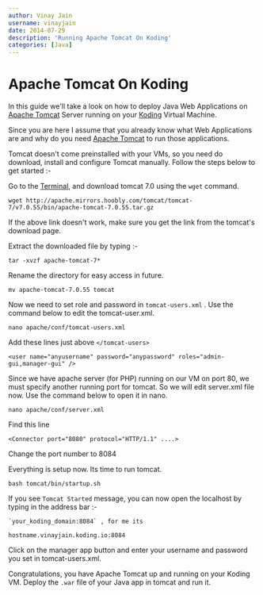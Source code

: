 ```yaml
---
author: Vinay Jain
username: vinayjain
date: 2014-07-29
description: 'Running Apache Tomcat On Koding'
categories: [Java]
---
```


# Apache Tomcat On Koding

In this guide we'll take a look on how to deploy Java Web Applications on [Apache Tomcat](http://tomcat.apache.org/) Server running on your [Koding](https://koding.com) Virtual Machine.

Since you are here I assume that you already know what Web Applications are and why do you need [Apache Tomcat](http://tomcat.apache.org/) to run those applications.

Tomcat doesn't come preinstalled with your VMs, so you need do download, install and configure Tomcat manually. Follow the steps below to get started :-

Go to the [Terminal](https://koding.com/Terminal), and download tomcat 7.0 using the `wget` command.
    
    
    wget http://apache.mirrors.hoobly.com/tomcat/tomcat-7/v7.0.55/bin/apache-tomcat-7.0.55.tar.gz  
    
   
If the above link doesn't work, make sure you get the link from the tomcat's download page. 

Extract the downloaded file by typing :-
    
    
    tar -xvzf apache-tomcat-7*
    

Rename the directory for easy access in future.
    
    
    mv apache-tomcat-7.0.55 tomcat
    

Now we need to set role and password in `tomcat-users.xml` . Use the command below to edit the tomcat-user.xml.
    
    
    nano apache/conf/tomcat-users.xml
    
    
Add these lines just above `</tomcat-users>`
	
	
	<user name="anyusername" password="anypassword" roles="admin-gui,manager-gui" />
		
	
Since we have apache server (for PHP) running on our VM on port 80, we must specify another running port for tomcat. So we will edit  server.xml file now. Use the command below to open it in nano.

	
	nano apache/conf/server.xml
	
	
Find this line
	
	
	<Connector port="8080" protocol="HTTP/1.1" ....>
		
    
Change the port number to 8084
    
Everything is setup now. Its time to run tomcat.
	
	
	bash tomcat/bin/startup.sh
		

If you see `Tomcat Started` message, you can now open the localhost by typing in the address bar :-

    `your_koding_domain:8084` , for me its 
`hostname.vinayjain.koding.io:8084`

Click on the manager app button and enter your username and password you set in tomcat-users.xml.

Congratulations, you have Apache Tomcat up and running on your Koding VM. Deploy the `.war` file of your Java app in tomcat and run it.
